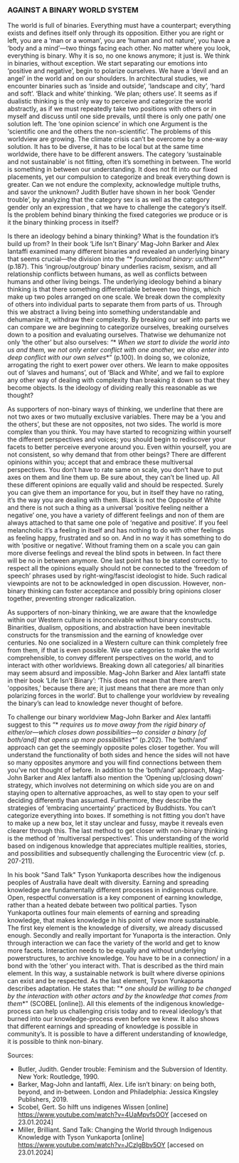 ### AGAINST A BINARY WORLD SYSTEM

The world is full of binaries. Everything must have a counterpart; everything exists and defines itself only through its opposition. Either you are right or left, you are a ‘man or a woman’, you are ‘human and not nature’, you have a ‘body and a mind’—two things facing each other. No matter where you look, everything is binary. Why it is so, no one knows anymore; it just is. We think in binaries, without exception. We start separating our emotions into ‘positive and negative’, begin to polarize ourselves. We have a ‘devil and an angel’ in the world and on our shoulders. In architectural studies, we encounter binaries such as ‘inside and outside’, ‘landscape and city’, ‘hard and soft’. ‘Black and white’ thinking. ‘We plan; others use’. It seems as if dualistic thinking is the only way to perceive and categorize the world abstractly, as if we must repeatedly take two positions with others or in myself and discuss until one side prevails, until there is only one path/ one solution left. The ‘one opinion science’ in which one Argument is the ‘scientific one and the others the non-scientific’. The problems of this worldview are growing. The climate crisis can’t be overcome by a one-way solution. It has to be diverse, it has to be local but at the same time worldwide, there have to be different answers. The category ‘sustainable and not sustainable’ is not fitting, often it’s something in between. The world is something in between our understanding. It does not fit into our fixed placements, yet our compulsion to categorize and break everything down is greater. Can we not endure the complexity, acknowledge multiple truths, and savor the unknown? Judith Butler have shown in her book ‘Gender trouble’, by analyzing that the category sex is as well as the category gender only an expression , that we have to challenge the category’s itself. Is the problem behind binary thinking the fixed categories we produce or is it the binary thinking process in itself?

Is there an ideology behind a binary thinking? What is the foundation it’s build up from? In their book ‘Life Isn't Binary’ Mag-John Barker and Alex Iantaffi examined many different binaries and revealed an underlying binary that seems crucial—the division into the “* *foundational binary: us/them**” (p.187). This ‘ingroup/outgroup’ binary underlies racism, sexism, and all relationship conflicts between humans, as well as conflicts between humans and other living beings. The underlying ideology behind a binary thinking is that there something differentiable between two things, which make up two poles arranged on one scale. We break down the complexity of others into individual parts to separate them from parts of us. Through this we abstract a living being into something understandable and dehumanize it, withdraw their complexity. By breaking our self into parts we can compare we are beginning to categorize ourselves, breaking ourselves down to a position and evaluating ourselves. Thatwise we dehumanize not only ‘the other’ but also ourselves: “* *When we start to divide the world into us and them, we not only enter conflict with one another, we also enter into deep conflict with our own selves**” (p.100). In doing so, we colonize, arrogating the right to exert power over others. We learn to make opposites out of ‘slaves and humans’, out of ‘Black and White’, and we fail to explore any other way of dealing with complexity than breaking it down so that they become objects. Is the ideology of dividing really this reasonable as we thought?

As supporters of non-binary ways of thinking, we underline that there are not two axes or two mutually exclusive variables. There may be a ‘you and the others’, but these are not opposites, not two sides. The world is more complex than you think. You may have started to recognizing within yourself the different perspectives and voices; you should begin to rediscover your facets to better perceive everyone around you. Even within yourself, you are not consistent, so why demand that from other beings? There are different opinions within you; accept that and embrace these multiversal perspectives. You don’t have to rate same on scale, you don’t have to put axes on them and line them up. Be sure about, they can’t be lined up. All these different opinions are equally valid and should be respected. Surely you can give them an importance for you, but in itself they have no rating, it’s the way you are dealing with them. Black is not the Opposite of White and there is not such a thing as a universal ‘positive feeling neither a negative’ one, you have a variety of different feelings and non of them are always attached to that same one pole of ‘negative and positive’. If you feel melancholic it’s a feeling in itself and has nothing to do with other feelings as feeling happy, frustrated and so on. And in no way it has something to do with ‘positive or negative’. Without framing them on a scale you can gain more diverse feelings and reveal the blind spots in between. In fact there will be no in between anymore. One last point has to be stated correctly: to respect all the opinions equally should not be connected to the ‘freedom of speech’ phrases used by right-wing/fascist ideologist to hide. Such radical viewpoints are not to be acknowledged in open discussion. However, non-binary thinking can foster acceptance and possibly bring opinions closer together, preventing stronger radicalization.

As supporters of non-binary thinking, we are aware that the knowledge within our Western culture is inconceivable without binary constructs. Binarities, dualism, oppositions, and abstraction have been inevitable constructs for the transmission and the earning of knowledge over centuries. No one socialized in a Western culture can think completely free from them, if that is even possible. We use categories to make the world comprehensible, to convey different perspectives on the world, and to interact with other worldviews. Breaking down all categories/ all binarities may seem absurd and impossible. Mag-John Barker and Alex Iantaffi state in their book ‘Life Isn't Binary’: ‘This does not mean that there aren't 'opposites,' because there are; it just means that there are more than only polarizing forces in the world’. But to challenge your worldview by revealing the binary’s can lead to knowledge never thought of before.

To challenge our binary worldview Mag-John Barker and Alex Iantaffi suggest to this “* *requires us to move away from the rigid binary of either/or—which closes down possibilities—to consider a binary [of both/and] that opens up more possibilities**” (p.202). The ‘both/and’ approach can get the seemingly opposite poles closer together. You will understand the functionality of both sides and hence the sides will not have so many opposites anymore and you will find connections between them you’ve not thought of before. In addition to the ‘both/and’ approach, Mag-John Barker and Alex Iantaffi also mention the ‘Opening up/closing down’ strategy, which involves not determining on which side you are on and staying open to alternative approaches, as well to stay open to your self deciding differently than assumed. Furthermore, they describe the strategies of ‘embracing uncertainty’ practiced by Buddhists. You can’t categorize everything into boxes. If something is not fitting you don’t have to make up a new box, let it stay unclear and fussy, maybe it reveals even clearer through this. The last method to get closer with non-binary thinking is the method of ‘multiversal perspectives’. This understanding of the world based on indigenous knowledge that appreciates multiple realities, stories, and possibilities and subsequently challenging the Eurocentric view (cf. p. 207-211).

In his book "Sand Talk" Tyson Yunkaporta describes how the indigenous peoples of Australia have dealt with diversity. Earning and spreading knowledge are fundamentally different processes in indigenous culture. Open, respectful conversation is a key component of earning knowledge, rather than a heated debate between two political parties. Tyson Yunkaporta outlines four main elements of earning and spreading knowledge, that makes knowledge in his point of view more sustainable. The first key element is the knowledge of diversity, we already discussed enough. Secondly and really important for Yunaporta is the interaction. Only through interaction we can face the variety of the world and get to know more facets. Interaction needs to be equally and without underlying powerstructures, to archive knowledge. You have to be in a connection/ in a bond with the ‘other’ you interact with. That is described as the third main element. In this way, a sustainable network is built where diverse opinions can exist and be respected. As the last element, Tyson Yunkaporta describes adaptation. He states that: "* *one should be willing to be changed by the interaction with other actors and by the knowledge that comes from them**" (SCOBEL [online]). All this elements of the indigenous knowledge-process can help us challenging crisis today and to reveal ideology’s that burned into our knowledge-process even before we knew. It also shows that different earnings and spreading of knowledge is possible in community’s. It is possible to have a different understanding of knowledge, it is possible to think non-binary.
 

Sources:
-	Butler, Judith. Gender trouble: Feminism and the Subversion of Identity. New York: Routledge, 1990.
-	Barker, Mag-John and Iantaffi, Alex. Life isn’t binary: on being both, beyond, and in-between. London and Philadelphia: Jessica Kingsley Publishers, 2019.
-	Scobel, Gert. So hilft uns indigenes Wissen [online] https://www.youtube.com/watch?v=4UaMpvfsOOY [accesed on 23.01.2024]
-	Miller, Brilliant. Sand Talk: Changing the World through Indigenous Knowledge with Tyson Yunkaporta [online] https://www.youtube.com/watch?v=JCzlgBbv5OY [accesed on 23.01.2024]</font>

